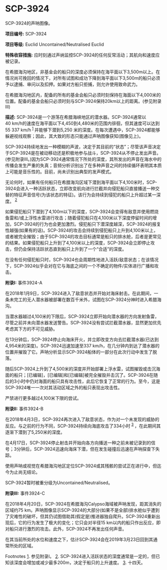 # SCP-3924
                        




SCP-3924的声呐图像。



**项目编号:**  SCP-3924

**项目等级:**  Euclid Uncontained/Neutralised Euclid

**特殊收容措施:**  应时刻通过声纳监控SCP-3924的任何反常活动；其航向和速度应被记录。

在希腊海沟地区，非基金会的船只的深度必须保持在海平面以下3,500m以上。在情况尚可挽回的情况下，对所有试图和成功下降到海平面以下3,500m的船只必须予以逮捕、审问以及扣押。如果对方船只拒捕，则允许使用致命武力。

在希腊海沟地区内，配备的所有的基金会船只必须时刻保持在海面以下4,000米的位置。配备的基金会船只必须时刻与SCP-3924保持20km以上的距离。(参见附录III)

**描述:** SCP-3924是一个游荡在希腊海峡地区的潜水器。SCP-3924通常以40 km/h的速度在海平面以下4,450到4,480米的范围内徘徊，但其速度可以达到 55 337 km/h<sup class='footnoteref'>
 <a shape='rect' class='footnoteref' id='footnoteref-1' href='javascript:;' onclick='WIKIDOT.page.utils.scrollToReference(&apos;footnote-1&apos;)'>1</a>
</sup>并能够下潜到5,250 米的深度。在每次遭遇中，SCP-3924都能够躲避视线观察；因此，其大致的形态只能通过声呐图像获知(图像见上)。

SCP-3924持续地发出一种模糊的声波，决定于其目前的“状态”；尽管该声音决定于SCP-3924是在被动移动还是积极地参与战斗，SCP-3924从不停止发出声音。(参见附录III。)因为SCP-3924通常情况下所处的深度，其所发出的声音在海水中的传播会发生严重的失真；音频分析识别出了在多种声音之间的持续循环表明其本质上可能是音乐性的。目前，尚未识别出典型的发声模式。

无论何时，如果有任何船只在希腊海沟区域下潜到海平面以下4,100米时，SCP-3924会进入一种活跃状态，立即改变航向进行拦截并向侵犯船只直接播送一种交替的特征声音信号(为该状态的特征)。该行为会持续到侵犯的船只上升超过某一深度。<sup class='footnoteref'>
 <a shape='rect' class='footnoteref' id='footnoteref-2' href='javascript:;' onclick='WIKIDOT.page.utils.scrollToReference(&apos;footnote-2&apos;)'>2</a>
</sup>

如果侵犯船只下潜到了4,100m以下的深度，SCP-3924会变得有敌意并使用燃烧鱼雷和/或上浮性水雷进行攻击；随着侵犯船只在4,100米以下深度停留时间的增加，SCP-3924的行为也会更加激烈。侵犯船只下潜深度越深，SCP-3924的报复性越强(如果有的话)。SCP-3924的攻击会持续到侵犯船只上升到4,100米以上，或者被完全摧毁；由于SCP-3924的攻击目标通常是船只的排水舱，后者是更常见的结果。如果侵犯船只上升到了4,100米以上的深度，SCP-3924会立即停止攻击，但仍会保持活跃状态直到船只上升到了一个“合适”的深度。

在没有任何侵犯船只时，SCP-3924也会周期性地进入活跃/敌意状态；在该情况下，SCP-3924似乎会对在它与海底之间的一个不确定的物件/实体进行广播和攻击。

**附录I:** 事件3924-A

在2018年1月9日，SCP-3924进入了敌意状态并开始对海床射击。在此期间，一条未完工的无人潜水器被部署在数百千米外，试图在SCP-3924分神时进入希腊海沟。

当潜水器越过4,100米的下限后，SCP-3924立即开始向潜水器的方向发射鱼雷，尽管之前并未向潜水器发送警告。SCP-3924没有尝试拦截潜水器，显然更加优先考虑其下方的不可见威胁。

在13分钟后，SCP-3924停止向海床开火，并立即改变方向去拦截潜水器(已达到4,954米的深度)。SCP-3924迅速加速至337 km/h，在几分钟内到达了潜水器的位置并摧毁了它。声呐分析显示SCP-3924船体的一部分在此次行动中发生了脱落。

随后SCP-3924上升到了4,500米的深度并开始部署上浮水雷，试图摧毁或击沉海面的船只；[已编辑]，[已编辑]和[已编辑]被完全摧毁并击沉了。SCP-3924在随后的3小时中仍对海面的船只具有攻击性，此后它恢复了正常的行为。至今，这是SCP-3924唯一一次对其活动区域之外的船只表现出攻击性。

严禁进行更多越过4,100米下限的尝试。

**附录II:** 事件3924-B

在2018年4月3日，SCP-3924再次进入了敌意状态，作为对一个未发现的威胁的反应。与之前的行为不同，SCP-3924持续向海底攻击了334小时<sup class='footnoteref'>
 <a shape='rect' class='footnoteref' id='footnoteref-3' href='javascript:;' onclick='WIKIDOT.page.utils.scrollToReference(&apos;footnote-3&apos;)'>3</a>
</sup>，在此期间其逐渐下潜到了5,250米的深度。

在4月17日，SCP-3924停止射击并开始向各方向播送一种之前未被记录到的信号；3分钟后，SCP-3924迅速向海床下潜，但在发生碰撞后迅速在声呐探查下失踪。

使用声呐或视觉在希腊海沟地区定位SCP-3924或其残骸的尝试正在进行中，但迄今为止尚无结论。

SCP-3924暂时被重分级为Uncontained/Neutralised。

**附录III:** 事件3924-C

在2018年4月20日，SCP-3924在希腊海沟Calypso海域被声呐发现，距其消失的区域约75 km。声呐图像显示SCP-3924的大部分(如果不是全部)排水舱似乎遭到了灾难性的破坏，但其仍试图借助其(假定是)推进器独自爬升。SCP-3924重新出现后，它的行为发生了极大的变化；它只会对半径15 km以内的船只作出反应，即对船只进行激烈的攻击。此外，SCP-3924不再发出任何声音。

在其当前所处的水位和速度之下，估计SCP-3924会在2019年3月23日回到其通常所处的区域。



Footnotes
<a shape='rect' href='javascript:;' onclick='WIKIDOT.page.utils.scrollToReference(&apos;footnoteref-1&apos;)'>1</a>. 参见附录I。
<a shape='rect' href='javascript:;' onclick='WIKIDOT.page.utils.scrollToReference(&apos;footnoteref-2&apos;)'>2</a>. SCP-3924进入活跃状态的深度通常是一定的，但已知该深度会增加或减少最多200m，决定于船只的上升速度。
<a shape='rect' href='javascript:;' onclick='WIKIDOT.page.utils.scrollToReference(&apos;footnoteref-3&apos;)'>3</a>. 十四天。


                    